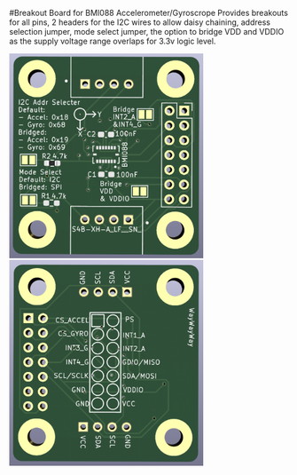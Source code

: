#Breakout Board for BMI088 Accelerometer/Gyroscrope
Provides breakouts for all pins, 2 headers for the I2C wires to allow daisy chaining, address selection jumper, mode select jumper, the option to bridge VDD and VDDIO as the supply voltage range overlaps for 3.3v logic level.


<img src="front-view.png" width="350"/>

<img src="back-view.png" width="350"/>
